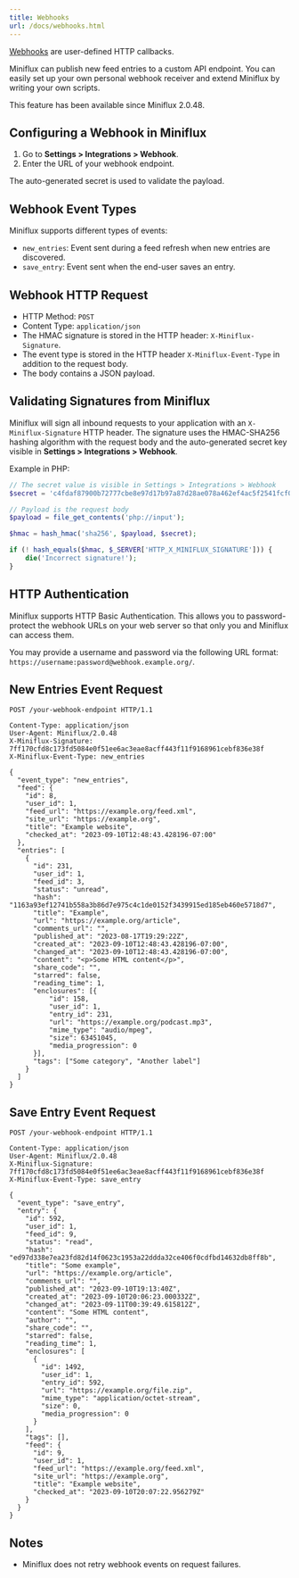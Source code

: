```yaml
---
title: Webhooks
url: /docs/webhooks.html
---
```


[Webhooks](https://en.wikipedia.org/wiki/Webhook) are user-defined HTTP callbacks.

Miniflux can publish new feed entries to a custom API endpoint. You can easily set up your own personal webhook receiver and extend Miniflux by writing your own scripts.

This feature has been available since Miniflux 2.0.48.

Configuring a Webhook in Miniflux
---------------------------------

1. Go to **Settings > Integrations > Webhook**.
2. Enter the URL of your webhook endpoint.

The auto-generated secret is used to validate the payload.

Webhook Event Types
-------------------

Miniflux supports different types of events:

- `new_entries`: Event sent during a feed refresh when new entries are discovered.
- `save_entry`: Event sent when the end-user saves an entry.

Webhook HTTP Request
--------------------

- HTTP Method: `POST`
- Content Type: `application/json`
- The HMAC signature is stored in the HTTP header: `X-Miniflux-Signature`.
- The event type is stored in the HTTP header `X-Miniflux-Event-Type` in addition to the request body.
- The body contains a JSON payload.

Validating Signatures from Miniflux
-----------------------------------

Miniflux will sign all inbound requests to your application with an `X-Miniflux-Signature` HTTP header.
The signature uses the HMAC-SHA256 hashing algorithm with the request body and the auto-generated secret key visible in **Settings > Integrations > Webhook**.

Example in PHP:

```php
// The secret value is visible in Settings > Integrations > Webhook
$secret = 'c4fdaf87900b72777cbe8e97d17b97a87d28ae078a462ef4ac5f2541fcf00ce6';

// Payload is the request body
$payload = file_get_contents('php://input');

$hmac = hash_hmac('sha256', $payload, $secret);

if (! hash_equals($hmac, $_SERVER['HTTP_X_MINIFLUX_SIGNATURE'])) {
    die('Incorrect signature!');
}
```

HTTP Authentication
-------------------

Miniflux supports HTTP Basic Authentication.
This allows you to password-protect the webhook URLs on your web server so that only you and Miniflux can access them.

You may provide a username and password via the following URL format: `https://username:password@webhook.example.org/`.

New Entries Event Request
-------------------------

```
POST /your-webhook-endpoint HTTP/1.1

Content-Type: application/json
User-Agent: Miniflux/2.0.48
X-Miniflux-Signature: 7ff170cfd8c173fd5084e0f51ee6ac3eae8acff443f11f9168961cebf836e38f
X-Miniflux-Event-Type: new_entries

{
  "event_type": "new_entries",
  "feed": {
    "id": 8,
    "user_id": 1,
    "feed_url": "https://example.org/feed.xml",
    "site_url": "https://example.org",
    "title": "Example website",
    "checked_at": "2023-09-10T12:48:43.428196-07:00"
  },
  "entries": [
    {
      "id": 231,
      "user_id": 1,
      "feed_id": 3,
      "status": "unread",
      "hash": "1163a93ef12741b558a3b86d7e975c4c1de0152f3439915ed185eb460e5718d7",
      "title": "Example",
      "url": "https://example.org/article",
      "comments_url": "",
      "published_at": "2023-08-17T19:29:22Z",
      "created_at": "2023-09-10T12:48:43.428196-07:00",
      "changed_at": "2023-09-10T12:48:43.428196-07:00",
      "content": "<p>Some HTML content</p>",
      "share_code": "",
      "starred": false,
      "reading_time": 1,
      "enclosures": [{
          "id": 158,
          "user_id": 1,
          "entry_id": 231,
          "url": "https://example.org/podcast.mp3",
          "mime_type": "audio/mpeg",
          "size": 63451045,
          "media_progression": 0
      }],
      "tags": ["Some category", "Another label"]
    }
  ]
}
```

Save Entry Event Request
------------------------

```
POST /your-webhook-endpoint HTTP/1.1

Content-Type: application/json
User-Agent: Miniflux/2.0.48
X-Miniflux-Signature: 7ff170cfd8c173fd5084e0f51ee6ac3eae8acff443f11f9168961cebf836e38f
X-Miniflux-Event-Type: save_entry

{
  "event_type": "save_entry",
  "entry": {
    "id": 592,
    "user_id": 1,
    "feed_id": 9,
    "status": "read",
    "hash": "ed97d338e7ea23fd82d14f0623c1953a22ddda32ce406f0cdfbd14632db8ff8b",
    "title": "Some example",
    "url": "https://example.org/article",
    "comments_url": "",
    "published_at": "2023-09-10T19:13:40Z",
    "created_at": "2023-09-10T20:06:23.000332Z",
    "changed_at": "2023-09-11T00:39:49.615812Z",
    "content": "Some HTML content",
    "author": "",
    "share_code": "",
    "starred": false,
    "reading_time": 1,
    "enclosures": [
      {
        "id": 1492,
        "user_id": 1,
        "entry_id": 592,
        "url": "https://example.org/file.zip",
        "mime_type": "application/octet-stream",
        "size": 0,
        "media_progression": 0
      }
    ],
    "tags": [],
    "feed": {
      "id": 9,
      "user_id": 1,
      "feed_url": "https://example.org/feed.xml",
      "site_url": "https://example.org",
      "title": "Example website",
      "checked_at": "2023-09-10T20:07:22.956279Z"
    }
  }
}
```

Notes
-----

- Miniflux does not retry webhook events on request failures.
